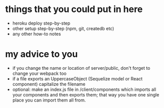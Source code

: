 # things that you could put in here

- heroku deploy step-by-step
- other setup step-by-step (npm, git, createdb etc)
- any other how-to notes

# my advice to you

- if you change the name or location of server/public, don't forget to change your webpack too
- if a file exports an UppercaseObject (Sequelize model or React component) capitalize the filename
- optional: make an index.js file in /client/components which imports all your components and then exports them; that way you have one single place you can import them all from.
